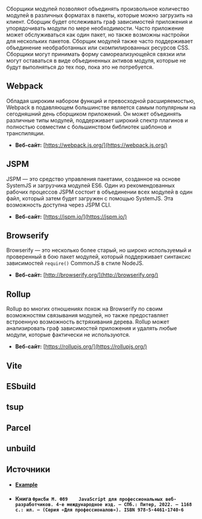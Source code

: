 Сборщики модулей позволяют объединять произвольное количество модулей в различных форматах в пакеты, которые можно загрузить на клиент. Сборщик будет отслеживать граф зависимостей приложения и упорядочивать модули по мере необходимости. Часто приложение может обслуживаться как один пакет, но также возможны настройки для нескольких пакетов. Сборщик модулей также часто поддерживает объединение необработанных или скомпилированных ресурсов CSS. Сборщики могут принимать форму самореализующейся связки или могут оставаться в виде объединенных активов модуля, которые не будут выполняться до тех пор, пока это не потребуется.

## Webpack

Обладая широким набором функций и превосходной расширяемостью, Webpack в подавляющем большинстве является самым популярным на сегодняшний день сборщиком приложений. Он может объединять различные типы модулей, поддерживает широкий спектр плагинов и полностью совместим с большинством библиотек шаблонов и транспиляции.

- **Веб-сайт:** [https://webpack.js.org/](https://webpack.js.org/)

## JSPM

JSPM — это средство управления пакетами, созданное на основе SystemJS и загрузчика модулей ES6. Один из рекомендованных рабочих процессов JSPM состоит в объединении всех модулей в один файл, который затем будет загружен с помощью SystemJS. Эта возможность доступна через JSPM CLI.

- **Веб-сайт:** [https://jspm.io/](https://jspm.io/)

## Browserify

Browserify — это несколько более старый, но широко используемый и проверенный в бою пакет модулей, который поддерживает синтаксис зависимостей `require()` CommonJS в стиле NodeJS.

- **Веб-сайт:** [http://browserify.org/](http://browserify.org/)

## Rollup

Rollup во многих отношениях похож на Browserify по своим возможностям связывания модулей, но также предоставляет встроенную возможность встряхивания дерева. Rollup может анализировать граф зависимостей приложения и удалять любые модули, которые фактически не используются.

- **Веб-сайт:** [https://rollupjs.org/](https://rollupjs.org/)

## Vite

## ESbuild

## tsup

## Parcel

## unbuild


## Источники
- #### [Example](https://github.com/injurka/vue-bundle)
- #### Книга  `Фрисби М. Ф89	JavaScript для профессиональных веб-разработчиков. 4-е международное изд. — СПб.: Питер, 2022. — 1168 с.: ил. — (Серия «Для профессионалов»). ISBN 978-5-4461-1740-6`